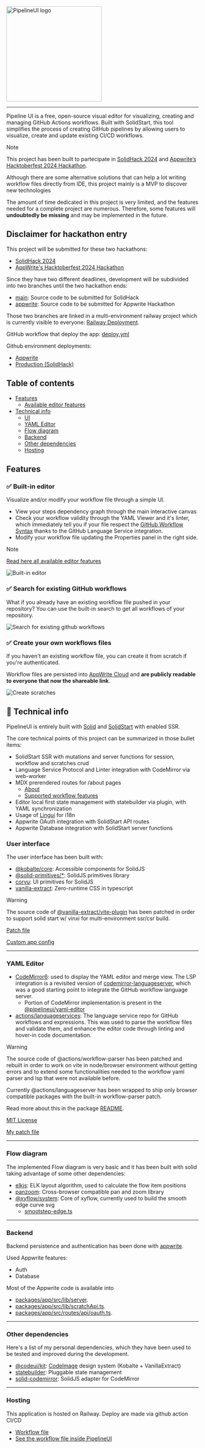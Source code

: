 <picture>
  <source media="(prefers-color-scheme: dark)" srcset="./docs/logo_for_github_white.svg">
  <img alt="PipelineUI logo" src="./docs/logo_for_github_dark.svg" width="250">
</picture>

---

Pipeline UI is a free, open-source visual editor for visualizing, creating and managing GitHub Actions workflows.
Built with SolidStart, this tool simplifies the process of creating GitHub pipelines
by allowing users to visualize, create and update existing CI/CD workflows.

> [!NOTE]
>
> This project has been built to partecipate in [SolidHack 2024](https://www.solidjs.com/blog/solidhack-2024-announcement)
> and [Appwrite’s Hacktoberfest 2024 Hackathon](https://appwrite.io/blog/post/appwrite-hacktoberfest-hackathon-2024).
>
> Although there are some alternative solutions that can help a lot writing workflow files
> directly from IDE, this project mainly is a MVP to discover new technologies
>
> The amount of time dedicated in this project is very limited, and the features needed for a complete project are numerous.
> Therefore, some features will **undoubtedly be missing** and may be implemented in the future.

## Disclaimer for hackathon entry

This project will be submitted for these two hackathons:

- [SolidHack 2024](https://hack.solidjs.com/)
- [AppWrite's Hacktoberfest 2024 Hackathon](https://appwrite.io/blog/post/appwrite-hacktoberfest-hackathon-2024)

Since they have two different deadlines, development will be subdivided into two branches until the two hackathon ends:

- [main](https://github.com/riccardoperra/pipelineui/tree/main): Source code to be submitted for SolidHack
- [appwrite](https://github.com/riccardoperra/pipelineui/tree/appwrite): Source code to be submitted for Appwrite Hackathon

Those two branches are linked in a multi-environment railway project which is currently visible to everyone: [Railway Deployment](https://railway.app/project/8e131c67-73c1-4ab6-9fa4-31dfa6c9000e).

GitHub workflow that deploy the app: [deploy.yml](https://github.com/riccardoperra/pipelineui/blob/main/.github/workflows/deploy.yml)

Github environment deployments:

- [Appwrite](https://github.com/riccardoperra/pipelineui/deployments/appwrite)
- [Production (SolidHack)](https://github.com/riccardoperra/pipelineui/deployments/production)

## Table of contents

- [Features](#features)
  - [Available editor features](./packages/app/src/routes/about/supported-workflow-features.mdx)
- [Technical info](#-technical-info)
  - [UI](#ui)
  - [YAML Editor](#yaml-editor)
  - [Flow diagram](#flow-diagram)
  - [Backend](#backend)
  - [Other dependencies](#other)
  - [Hosting](#hosting)

## Features

### ✅ Built-in editor

Visualize and/or modify your workflow file through a simple UI.

- View your steps dependency graph through the main interactive canvas
- Check your workflow validity through the YAML Viewer and it's linter, which immediately tell you if your file respect the [GitHub Workflow Syntax](https://docs.github.com/en/actions/writing-workflows/workflow-syntax-for-github-actions) thanks to the GitHub Language Service integration.
- Modify your workflow file updating the Properties panel in the right side.

> [!NOTE]
>
> [Read here all available editor features](./packages/app/src/routes/about/supported-workflow-features.mdx)

![Built-in editor](./docs/327shots_so.png)

### ✅ Search for existing GitHub workflows

What if you already have an existing workflow file pushed in your repository? You can use the built-in search to get all workflows
of your repository.

![Search for existing github workflows](./docs/262shots_so.png)

### ✅ Create your own workflows files

If you haven't an existing workflow file, you can create it from scratch if you're authenticated.

Workflow files are persisted into [AppWrite Cloud](https://appwrite.io/) and **are publicly readable to everyone that now the shareable link**.

![Create scratches](./docs/577shots_so.png)

## 🤖 Technical info

PipelineUI is entirely built with [Solid](https://github.com/solidjs/solid) and [SolidStart](https://github.com/solidjs/solid-start)
with enabled SSR.

The core technical points of this project can be summarized in those bullet items:

- SolidStart SSR with mutations and server functions for session, workflow and scratches crud
- Language Service Protocol and Linter integration with CodeMirror via web-worker
- MDX prerendered routes for /about pages
  - [About](https://pipelineui.dev/about)
  - [Supported workflow features](https://pipelineui.dev/about/supported-workflow-features)
- Editor local first state management with statebuilder via plugin, with YAML synchronization
- Usage of [Lingui](lingui.dev) for i18n
- Appwrite OAuth integration with SolidStart API routes
- Appwrite Database integration with SolidStart server functions

### User interface

The user interface has been built with:

- [@kobalte/core](https://github.com/kobaltedev/kobalte): Accessible components for SolidJS
- [@solid-primitives/\*](https://github.com/solidjs-community/solid-primitives): SolidJS primitives library
- [corvu](https://corvu.dev/): UI primitives for SolidJS
- [vanilla-extract](https://vanilla-extract.style/): Zero-runtime CSS in typescript

> [!WARNING]
>
> The source code of [@vanilla-extract/vite-plugin](https://github.com/vanilla-extract-css/vanilla-extract/tree/master/packages/vite-plugin) has been patched
> in order to support solid start w/ vinxi for multi-environment ssr/csr build.
>
> [Patch file](./patches/@vanilla-extract__vite-plugin@4.0.17.patch)
>
> [Custom app config](./packages/app/app.config.ts)

---

### YAML Editor

- [CodeMirror6](https://codemirror.net/): used to display the YAML editor and merge view. The LSP integration is a revisited version of [codemirror-languageserver](https://github.com/FurqanSoftware/codemirror-languageserver), which was a
  good starting point to integrate the GitHub workflow language server.
  - Portion of CodeMirror implementation is present in the [@pipelineui/yaml-editor](./packages/yaml-editor)
- [actions/languageservices](https://github.com/actions/languageservices): The language service repo for GitHub
  workflows and expressions. This was used to parse the workflow files and validate them, and enhance the editor code
  through linting and hover-in code documentation.

> [!WARNING]
>
> The source code of @actions/workflow-parser has been patched and rebuilt in order to work on vite in node/browser environment without getting errors and to
> extend some functionalities needed to the workflow yaml parser and lsp that were not available before.
>
> Currently @actions/languageserver has been wrapped to ship only browser compatible packages with the built-in workflow-parser patch.
>
> Read more about this in the package [README](./packages/workflow-parser/README.md).
>
> [MIT License](https://github.com/actions/languageservices/blob/main/LICENSE)
>
> [My patch file](./patches/@actions__workflow-parser@0.3.13.patch)

---

### Flow diagram

The implemented Flow diagram is very basic and it has been built with solid taking advantage of some other dependencies:

- [elkjs](https://github.com/kieler/elkjs): ELK layout algorithm, used to calculate the flow item positions
- [panzoom](https://github.com/anvaka/panzoom): Cross-browser compatible pan and zoom library
- [@xyflow/system](https://github.com/xyflow/xyflow): Core of xyflow, currently used to build the smooth edge curve
  svg
  - [smootstep-edge.ts](https://github.com/xyflow/xyflow/blob/97fdff59d40071aee0b3192f7b571c6bdd4d09fd/packages/system/src/utils/edges/smoothstep-edge.ts#L215)

---

### Backend

Backend persistence and authentication has been done with [appwrite](https://appwrite.io/).

Used Appwrite features:

- Auth
- Database

Most of the Appwrite code is available into

- [packages/app/src/lib/server](packages/app/src/lib/server).
- [packages/app/src/lib/scratchApi.ts](packages/app/src/lib/scratchApi.ts).
- [packages/app/src/routes/api/oauth.ts](packages/app/src/routes/api/oauth.ts).

---

### Other dependencies

Here's a list of my personal dependencies, which they have been used to be tested and improved during the development.

- [@codeui/kit](https://github.com/riccardoperra/codeui): [CodeImage](https://github.com/riccardoperra/codeimage) design
  system (Kobalte + VanillaExtract)
- [statebuilder](https://github.com/riccardoperra/statebuilder): Pluggable state management
- [solid-codemirror](https://github.com/riccardoperra/solid-codemirror): SolidJS adapter for CodeMirror

---

### Hosting

This application is hosted on Railway. Deploy are made via github action CI/CD

- [Workflow file](./.github/workflows/deploy.yml)
- [See the workflow file inside PipelineUI](https://pipelineui.dev/editor/riccardoperra/pipelineui/main/.github/workflows/deploy.yml)

